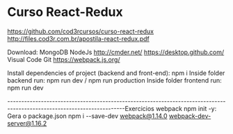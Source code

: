 # Curso React-Redux

https://github.com/cod3rcursos/curso-react-redux
http://files.cod3r.com.br/apostila-react-redux.pdf

Download:
MongoDB
NodeJs
http://cmder.net/
https://desktop.github.com/
Visual Code
Git
https://webpack.js.org/

Install dependencies of project (backend and front-end): npm i
Inside folder backend run: npm run dev / npm run production
Inside folder frontend run: npm run dev 

------------------------------------------------------------------------------------------------------------------------Exercicios webpack
npm init -y: Gera o package.json
npm i --save-dev webpack@1.14.0 webpack-dev-server@1.16.2



